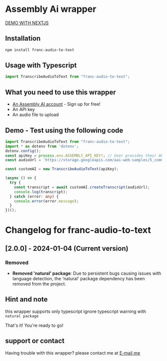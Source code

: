 # Assembly Ai wrapper 

<!-- demo -->
[DEMO WITH NEXTJS](https://next-transcriber.vercel.app)
## Installation
```bash
npm install franc-audio-to-text
```
## Usage with Typescript
```typescript
import TranscribeAudioToText from "franc-audio-to-text";
```

## What you need to use this wrapper
- [An Assembly AI account](https://www.assemblyai.com/) - Sign up for free!
- An API key
- An audio file to upload


## Demo - Test using the following code
```typescript
import TranscribeAudioToText from "franc-audio-to-text";
import * as dotenv from 'dotenv';
dotenv.config();
const apiKey = process.env.ASSEMBLY_API_KEY!; // User provides their API key
const audioUrl = 'https://storage.googleapis.com/aai-web-samples/5_common_sports_injuries.mp3';

const customAI = new TranscribeAudioToText(apiKey);

(async () => {
  try {
    const transcript = await customAI.createTranscript(audioUrl);
    console.log(transcript);
  } catch (error: any) {
    console.error(error.message);
  }
})();
```

# Changelog for franc-audio-to-text

## [2.0.0] - 2024-01-04 (Current version)

### Removed

- **Removed 'natural' package**: Due to persistent bugs causing issues with language detection, the 'natural' package dependency has been removed from the project.




## Hint and note
 this wrapper supports only typescript
 ignore typescript warning with `natural package`

 That's it! You're ready to go!


## support or contact
Having trouble with this wrapper?
please contact me at <!-- francismwaniki630@gmail.com -->
[E-mail me](mailto:francismwaniki630@gmail.com)

